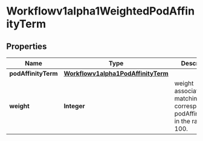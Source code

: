 

# Workflowv1alpha1WeightedPodAffinityTerm

## Properties

Name | Type | Description | Notes
------------ | ------------- | ------------- | -------------
**podAffinityTerm** | [**Workflowv1alpha1PodAffinityTerm**](Workflowv1alpha1PodAffinityTerm.md) |  |  [optional]
**weight** | **Integer** | weight associated with matching the corresponding podAffinityTerm, in the range 1-100. |  [optional]



